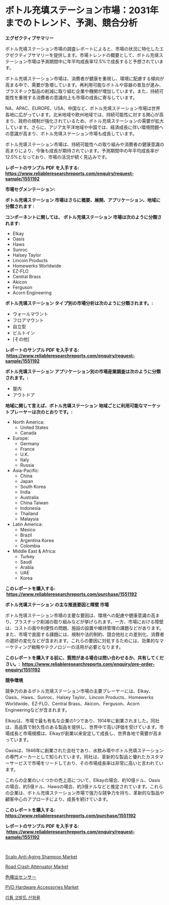 <p><h1>ボトル充填ステーション市場：2031年までのトレンド、予測、競合分析</h1></p><p><strong>エグゼクティブサマリー</strong></p>
<p><p>ボトル充填ステーション市場の調査レポートによると、市場の状況に特化したエグゼクティブサマリーを提供します。市場トレンドの概要として、ボトル充填ステーション市場は予測期間中に年平均成長率12.5%で成長すると予想されています。</p><p>ボトル充填ステーション市場は、消費者が健康を重視し、環境に配慮する傾向が高まる中で、需要が急増しています。再利用可能なボトルや容器の普及が進み、プラスチック製品の削減に取り組む企業や機関が増加しています。また、持続可能性を重視する消費者の意識向上も市場の成長に寄与しています。</p><p>NA、APAC、EUROPE、USA、中国など、ボトル充填ステーション市場は世界各地に広がっています。北米地域や欧州地域では、持続可能性に対する関心が高まり、政府の規制が強化されているため、ボトル充填ステーションの需要が拡大しています。さらに、アジア太平洋地域や中国では、経済成長に伴い環境問題への意識が高まり、ボトル充填ステーション市場も成長しています。</p><p>ボトル充填ステーション市場は、持続可能性への取り組みや消費者の健康意識の高まりにより、今後も成長が期待されています。予測期間中の年平均成長率が12.5%となっており、市場の活況が続く見込みです。</p></p>
<p><strong>レポートのサンプル PDF を入手する: <a href="https://www.reliableresearchreports.com/enquiry/request-sample/1551192">https://www.reliableresearchreports.com/enquiry/request-sample/1551192</a></strong></p>
<p><strong>市場セグメンテーション:</strong></p>
<p><strong> ボトル充填ステーション 市場はさらに概要、展開、アプリケーション、地域に分類されます :</strong></p>
<p><strong>コンポーネントに関しては、 ボトル充填ステーション 市場は次のように分類されます: &nbsp;</strong></p>
<p><ul><li>Elkay</li><li>Oasis</li><li>Haws</li><li>Sunroc</li><li>Halsey Taylor</li><li>Lincoin Products</li><li>Homewerks Worldwide</li><li>EZ-FLO</li><li>Central Brass</li><li>Akicon</li><li>Ferguson</li><li>Acorn Engineering</li></ul></p>
<p><strong> ボトル充填ステーション タイプ別の市場分析は次のように分類されます。:</strong></p>
<p><ul><li>ウォールマウント</li><li>フロアマウント</li><li>自立型</li><li>ビルトイン</li><li>[その他]</li></ul></p>
<p><strong>レポートのサンプル PDF を入手する: &nbsp;<a href="https://www.reliableresearchreports.com/enquiry/request-sample/1551192">https://www.reliableresearchreports.com/enquiry/request-sample/1551192</a></strong></p>
<p><strong> ボトル充填ステーション アプリケーション別の市場産業調査は次のように分類されます。:</strong></p>
<p><ul><li>屋内</li><li>アウトドア</li></ul></p>
<p><strong>地域に関して言えば、ボトル充填ステーション 地域ごとに利用可能なマーケットプレーヤーは次のとおりです。:</strong></p>
<p><ul>
    <li>
        North America:
        <ul>
            <li>United States</li>
            <li>Canada</li>
        </ul>
    </li>
    <li>
        Europe:
        <ul>
            <li>Germany</li>
            <li>France</li>
            <li>U.K.</li>
            <li>Italy</li>
            <li>Russia</li>
        </ul>
    </li>
    <li>
        Asia-Pacific:
        <ul>
            <li>China</li>
            <li>Japan</li>
            <li>South Korea</li>
            <li>India</li>
            <li>Australia</li>
            <li>China Taiwan</li>
            <li>Indonesia</li>
            <li>Thailand</li>
            <li>Malaysia</li>
        </ul>
    </li>
    <li>
        Latin America:
        <ul>
            <li>Mexico</li>
            <li>Brazil</li>
            <li>Argentina Korea</li>
            <li>Colombia</li>
        </ul>
    </li>
    <li>
        Middle East & Africa:
        <ul>
            <li>Turkey</li>
            <li>Saudi</li>
            <li>Arabia</li>
            <li>UAE</li>
            <li>Korea</li>
        </ul>
    </li>
    </ul></p>
<p><strong>このレポートを購入する: &nbsp;<a href="https://www.reliableresearchreports.com/purchase/1551192">https://www.reliableresearchreports.com/purchase/1551192</a></strong></p>
<p><strong>ボトル充填ステーション の主な推進要因と障壁 市場</strong></p>
<p><p>ボトル充填ステーション市場の主要な要因は、環境への配慮や健康意識の高まり、プラスチック削減の取り組みなどが挙げられます。一方、市場における障壁は、コストの面や利便性の問題、施設の設置や維持管理の課題などがあります。また、市場で直面する課題には、規制や法的制約、競合他社との差別化、消費者の選好の変化などが含まれます。これらの要因に対処するためには、効果的なマーケティング戦略やテクノロジーの活用が必要となります。</p></p>
<p><strong>このレポートを購入する前に、質問がある場合は問い合わせるか、共有してください。:&nbsp; <a href="https://www.reliableresearchreports.com/enquiry/pre-order-enquiry/1551192">https://www.reliableresearchreports.com/enquiry/pre-order-enquiry/1551192</a></strong></p>
<p><strong>競争環境</strong></p>
<p><p>競争力のあるボトル充填ステーション市場の主要プレーヤーには、Elkay、Oasis、Haws、Sunroc、Halsey Taylor、Lincoin Products、Homewerks Worldwide、EZ-FLO、Central Brass、Akicon、Ferguson、Acorn Engineeringなどが含まれます。 </p><p>Elkayは、市場で最も有名な企業の1つであり、1914年に創業されました。同社は、高品質で耐久性のある製品を提供し、世界中で高い評価を受けています。市場成長と市場規模は、Elkayが創業以来安定して成長し、世界各地で需要が高まっています。</p><p>Oasisは、1946年に創業された会社であり、水飲み場やボトル充填ステーションの専門メーカーとして知られています。同社は、革新的な製品と優れたカスタマーサービスで市場をリードしており、その市場成長率は非常に高いと言われています。</p><p>これらの企業のいくつかの売上高について、Elkayの場合、約10億ドル、Oasisの場合、約5億ドル、Hawsの場合、約3億ドルなどと推定されています。これらの企業は、ボトル充填ステーション市場で強力な競争力を持ち、革新的な製品や顧客中心のアプローチにより、成長を続けています。</p></p>
<p><strong>このレポートを購入する: &nbsp; <a href="https://www.reliableresearchreports.com/purchase/1551192">https://www.reliableresearchreports.com/purchase/1551192</a></strong></p>
<p><strong>レポートのサンプル PDF を入手する: &nbsp;<a href="https://www.reliableresearchreports.com/enquiry/request-sample/1551192">https://www.reliableresearchreports.com/enquiry/request-sample/1551192</a></strong><strong></strong></p>
<p>&nbsp;</p>
<p><p><a href="https://github.com/bobicer/Market-Research-Report-List-2/blob/main/scalp-anti-aging-shampoo-market.md">Scalp Anti-Aging Shampoo Market</a></p><p><a href="https://issuu.com/reportprime-2/docs/road-crash-attenuator-market-size-2030.pptx">Road Crash Attenuator Market</a></p><p><a href="https://medium.com/@rodhoppe07/%E3%82%AB%E3%83%A9%E3%83%BC%E3%83%87%E3%82%A3%E3%83%86%E3%82%AF%E3%82%B7%E3%83%A7%E3%83%B3%E3%82%BB%E3%83%B3%E3%82%B5%E3%83%BC%E5%B8%82%E5%A0%B4%E3%82%A4%E3%83%B3%E3%82%B5%E3%82%A4%E3%83%88-%E5%B8%82%E5%A0%B4%E5%8B%95%E5%90%91-%E6%88%90%E9%95%B7-2024%E5%B9%B4%E3%81%8B%E3%82%892031%E5%B9%B4%E3%81%BE%E3%81%A7%E3%81%AE%E4%BA%88%E6%B8%AC-9a85144bdf2b">色検出センサー</a></p><p><a href="https://github.com/globismark/Market-Research-Report-List-2/blob/main/pvd-hardware-accessories-market.md">PVD Hardware Accessories Market</a></p><p><a href="https://medium.com/@trevorkruvalis5678/%EB%A6%AC%ED%8A%AC-%EC%BD%94%EB%B0%9C%ED%8A%B8-%EC%98%A5%EC%82%AC%EC%9D%B4%EB%93%9C-%EC%8B%9C%EC%9E%A5-%EB%B6%84%EC%84%9D-%EA%B7%B8%EC%9D%98-cagr-%EC%8B%9C%EC%9E%A5-%EC%84%B8%EB%B6%84%ED%99%94-%EB%B0%8F-%EC%84%B8%EA%B3%84-%EC%82%B0%EC%97%85-%EA%B0%9C%EC%9A%94-92c9f77d0ed9">리튬 코발트 산화물</a></p></p>